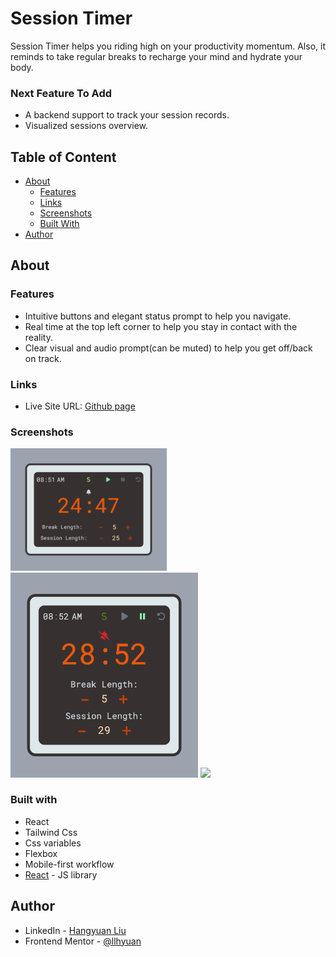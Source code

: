 # Session Timer

Session Timer helps you riding high on your productivity momentum. Also, it reminds to take regular breaks to recharge your mind and hydrate your body.

### Next Feature To Add

- A backend support to track your session records.
- Visualized sessions overview.

## Table of Content

- [About](#about)
  - [Features](#features)
  - [Links](#links)
  - [Screenshots](#screenshots)
  - [Built With](#built-with)
- [Author](#author)

## About

### Features

- Intuitive buttons and elegant status prompt to help you navigate.
- Real time at the top left corner to help you stay in contact with the reality.
- Clear visual and audio prompt(can be muted) to help you get off/back on track.

### Links

- Live Site URL: [Github page](https://llhyuan.github.io/markdown-previewer/)

### Screenshots

<img src="./public/screenshot1.png" width="250">
<img src="./public/screenshot2.png" width="300">
<img src="./public/screenshot3.png" width="350">

### Built with

- React
- Tailwind Css
- Css variables
- Flexbox
- Mobile-first workflow
- [React](https://reactjs.org/) - JS library

## Author

- LinkedIn - [Hangyuan Liu](www.linkedin.com/in/hangyuan-liu-a9282718b)
- Frontend Mentor - [@llhyuan](https://www.frontendmentor.io/profile/llhyuan)
